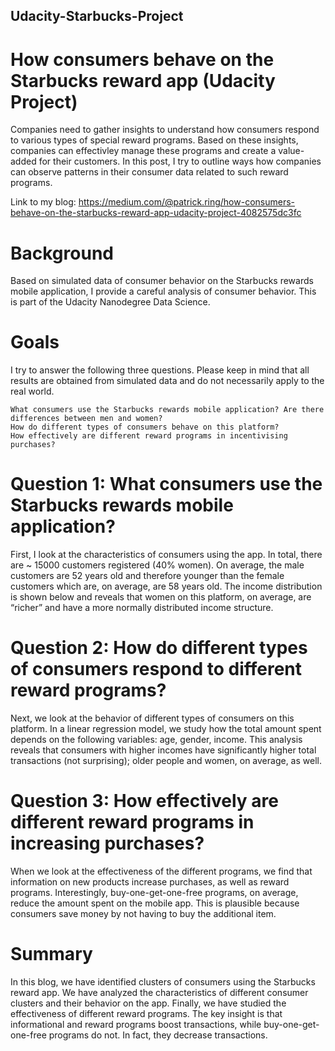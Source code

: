 ## Udacity-Starbucks-Project


# How consumers behave on the Starbucks reward app (Udacity Project)

Companies need to gather insights to understand how consumers respond to various types of special reward programs. Based on these insights, companies can effectivley manage these programs and create a value-added for their customers. In this post, I try to outline ways how companies can observe patterns in their consumer data related to such reward programs.

Link to my blog: https://medium.com/@patrick.ring/how-consumers-behave-on-the-starbucks-reward-app-udacity-project-4082575dc3fc


# Background

Based on simulated data of consumer behavior on the Starbucks rewards mobile application, I provide a careful analysis of consumer behavior. This is part of the Udacity Nanodegree Data Science.

# Goals

I try to answer the following three questions. Please keep in mind that all results are obtained from simulated data and do not necessarily apply to the real world.

    What consumers use the Starbucks rewards mobile application? Are there differences between men and women?
    How do different types of consumers behave on this platform?
    How effectively are different reward programs in incentivising purchases?
    
   # Question 1: What consumers use the Starbucks rewards mobile application?

First, I look at the characteristics of consumers using the app. In total, there are ~ 15000 customers registered (40% women). On average, the male customers are 52 years old and therefore younger than the female customers which are, on average, are 58 years old. The income distribution is shown below and reveals that women on this platform, on average, are “richer” and have a more normally distributed income structure.

# Question 2: How do different types of consumers respond to different reward programs?

Next, we look at the behavior of different types of consumers on this platform. In a linear regression model, we study how the total amount spent depends on the following variables: age, gender, income. This analysis reveals that consumers with higher incomes have significantly higher total transactions (not surprising); older people and women, on average, as well.

# Question 3: How effectively are different reward programs in increasing purchases?

When we look at the effectiveness of the different programs, we find that information on new products increase purchases, as well as reward programs. Interestingly, buy-one-get-one-free programs, on average, reduce the amount spent on the mobile app. This is plausible because consumers save money by not having to buy the additional item.

# Summary

In this blog, we have identified clusters of consumers using the Starbucks reward app. We have analyzed the characteristics of different consumer clusters and their behavior on the app. Finally, we have studied the effectiveness of different reward programs. The key insight is that informational and reward programs boost transactions, while buy-one-get-one-free programs do not. In fact, they decrease transactions.

